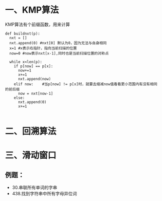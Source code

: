# 一、KMP算法
  KMP算法有个前缀函数，用来计算
```
def buildnxt(p):
  nxt = []
  nxt.append(0) #nxt[0] 默认为0，因为无法与自身相同
  x=1 #x表示右指针，指向当前扫描的位置
  now=0 #now表示nxt[x-1],同时也是当前扫描位置的对称点
  
  while x<len(p):
    if p[now] == p[x]:
      now+=1
      x+=1
      nxt.append(now)
    elif now:    #当p[now] != p[x]时，就要去缩减now值看看更小范围内有没有相同的前后缀
      now = nxt[now-1]
    else:
      nxt.append(0)
      x+=1
      
```
     
# 二、回溯算法


# 三、滑动窗口
## 例题：
- 30.串联所有单词的字串
- 438.找到字符串中所有字母异位词

